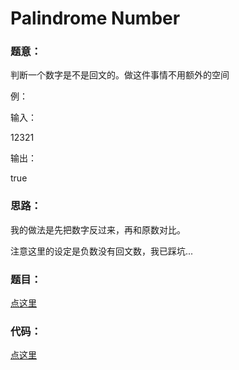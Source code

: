 #	Palindrome Number


### 题意：
判断一个数字是不是回文的。做这件事情不用额外的空间

例：

输入：

12321

输出：

true

### 思路：
我的做法是先把数字反过来，再和原数对比。

注意这里的设定是负数没有回文数，我已踩坑...

### 题目：
<a href="https://leetcode.com/problems/palindrome-number/" target="_blank">点这里</a>

### 代码：
<a href="./index.cpp">点这里</a>
